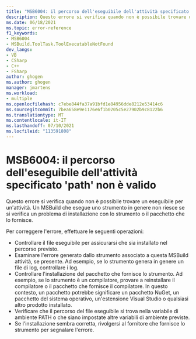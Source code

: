 ```yaml
---
title: "MSB6004: il percorso dell'eseguibile dell'attività specificato 'path' non è valido"
description: Questo errore si verifica quando non è possibile trovare un eseguibile per un'attività. Un MSBuild che esegue uno strumento in genere non riesce se si verifica un problema di installazione con lo strumento o il pacchetto che lo fornisce.
ms.date: 06/18/2021
ms.topic: error-reference
f1_keywords:
- MSB6004
- MSBuild.ToolTask.ToolExecutableNotFound
dev_langs:
- VB
- CSharp
- C++
- FSharp
author: ghogen
ms.author: ghogen
manager: jmartens
ms.workload:
- multiple
ms.openlocfilehash: c7ebe844fa37a91bfd1e84956dde8212e53414c6
ms.sourcegitcommit: 7bea658e9e1176e6f1b0205c5e27902b9c8122b6
ms.translationtype: MT
ms.contentlocale: it-IT
ms.lasthandoff: 07/10/2021
ms.locfileid: "113591808"
---
```

# <a name="msb6004-the-specified-task-executable-location-path-is-invalid"></a>MSB6004: il percorso dell'eseguibile dell'attività specificato 'path' non è valido

Questo errore si verifica quando non è possibile trovare un eseguibile per un'attività. Un MSBuild che esegue uno strumento in genere non riesce se si verifica un problema di installazione con lo strumento o il pacchetto che lo fornisce.

Per correggere l'errore, effettuare le seguenti operazioni:

- Controllare il file eseguibile per assicurarsi che sia installato nel percorso previsto.
- Esaminare l'errore generato dallo strumento associato a questa MSBuild attività, se presente. Ad esempio, se lo strumento genera in genere un file di log, controllare i log.
- Controllare l'installazione del pacchetto che fornisce lo strumento. Ad esempio, se lo strumento è un compilatore, provare a reinstallare il compilatore o il pacchetto che fornisce il compilatore. In questo contesto, un pacchetto potrebbe significare un pacchetto NuGet, un pacchetto del sistema operativo, un'estensione Visual Studio o qualsiasi altro prodotto installato.
- Verificare che il percorso del file eseguibile si trova nella variabile di ambiente PATH o che siano impostate altre variabili di ambiente previste.
- Se l'installazione sembra corretta, rivolgersi al fornitore che fornisce lo strumento per segnalare l'errore.
